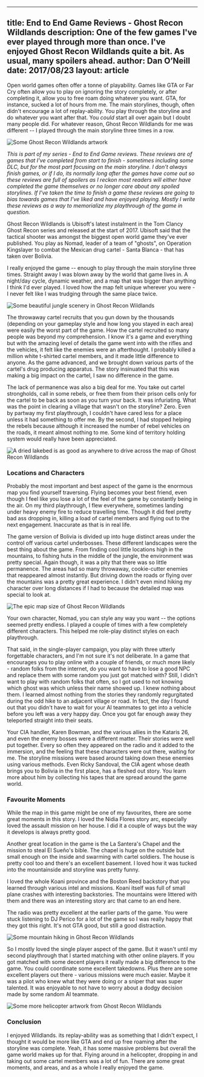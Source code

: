 
---
title: End to End Game Reviews - Ghost Recon Wildlands
description: One of the few games I've ever played through more than once. I've enjoyed Ghost Recon Wildlands quite a bit. As usual, many spoilers ahead.
author: Dan O’Neill
date: 2017/08/23
layout: article
---

Open world games often offer a tonne of playability. Games like GTA or Far Cry often allow you to play on ignoring the story completely, or after completing it, allow you to free roam doing whatever you want. GTA, for instance, sucked a lot of hours from me. The main storylines, though, often didn't encourage a lot of replay-ability. You play through the storyline and do whatever you want after that. You *could* start all over again but I doubt many people did. For whatever reason, Ghost Recon Wildlands for me was different -- I played through the main storyline three times in a row.

![Some Ghost Recon Wildlands artwork](/images/GRW_WALLPAPER_Panorama_800x600_1920x1080.jpg)

*This is part of my series - End to End Game reviews. These reviews are of games that I've completed from start to finish - sometimes including some DLC, but for the most part focusing on the main storyline. I don't always finish games, or if I do, its normally long after the games have come out so these reviews are full of spoilers as I reckon most readers will either have completed the game themselves or no longer care about any spoiled storylines. If I've taken the time to finish a game these reviews are going to bias towards games that I've liked and have enjoyed playing. Mostly I write these reviews as a way to memorialize my playthrough of the game in question.*

Ghost Recon Wildlands is Ubisoft's latest instalment in the Tom Clancy Ghost Recon series and released at the start of 2017. Ubisoft said that the tactical shooter was amongst the biggest open world game they've ever published. You play as Nomad, leader of a team of "ghosts", on Operation Kingslayer to combat the Mexican drug cartel - Santa Blanca - that has taken over Bolivia. 

I really enjoyed the game -- enough to play through the main storyline three times. Straight away I was blown away by the world that game lives in. A night/day cycle, dynamic weather, and a map that was bigger than anything I think I'd ever played. I loved how the map felt unique wherever you were - I never felt like I was trudging through the same place twice. 

![Some beautiful jungle scenery in Ghost Recon Wildlands](/images/grw_screenshot_12_256047.jpg)

The throwaway cartel recruits that you gun down by the thousands (depending on your gameplay style and how long you stayed in each area) were easily the worst part of the game. How the cartel recruited so many people was beyond my comprehension. I know it's a game and everything but with the amazing level of details the game went into with the rifles and the vehicles, it felt like the enemies were an afterthought. I probably killed a million white t-shirted cartel members, and it made little difference to anyone. As the game advanced, and we brought down various parts of the cartel's drug producing apparatus. The story insinuated that this was making a big impact on the cartel, I saw no difference in the game.

The lack of permanence was also a big deal for me. You take out cartel strongholds, call in some rebels, or free them from their prison cells only for the cartel to be back as soon as you turn your back. It was infuriating. What was the point in clearing a village that wasn't on the storyline? Zero. Even by partway my first playthrough, I couldn't have cared less for a place unless it had something to offer me. By the second, I had stopped helping the rebels because although it increased the number of rebel vehicles on the roads, it meant almost nothing to me. Some kind of territory holding system would really have been appreciated.

![A dried lakebed is as good as anywhere to drive across the map of Ghost Recon Wildlands](/images/grw_screenshot_17_256058.jpg)

### Locations and Characters
Probably the most important and best aspect of the game is the enormous map you find yourself traversing. Flying becomes your best friend, even though I feel like you lose a lot of the feel of the game by constantly being in the air. On my third playthrough, I flew everywhere, sometimes landing under heavy enemy fire to reduce travelling time.  Though it did feel pretty bad ass dropping in, killing a load of cartel members and flying out to the next engagement.  Inaccurate as that is in real life.

The game version of Bolivia is divided up into huge distinct areas under the control off various cartel underbosses. These different landscapes were the best thing about the game. From finding cool little locations high in the mountains, to fishing huts in the middle of the jungle, the environment was pretty special. Again though, it was a pity that there was so little permanence. The areas had so many throwaway, cookie-cutter enemies that reappeared almost instantly. But driving down the roads or flying over the mountains was a pretty great experience. I didn't even mind hiking my character over long distances if I had to because the detailed map was special to look at.

![The epic map size of Ghost Recon Wildlands](/images/grw_screenshot_19_256077.jpg)

Your own character, Nomad, you can style any way you want -- the options seemed pretty endless. I played a couple of times with a few completely different characters. This helped me role-play distinct styles on each playthrough.

That said, in the single-player campaign, you play with three utterly forgettable characters, and I'm not sure it's not deliberate. In a game that encourages you to play online with a couple of friends, or much more likely - random folks from the internet, do you want to have to lose a good NPC and replace them with some random you just got matched with? Still, I didn't want to play with random folks that often, so I got used to not knowing which ghost was which unless their name showed up. I knew nothing about them. I learned almost nothing from the stories they randomly regurgitated during the odd hike to an adjacent village or road. In fact, the day I found out that you didn't have to wait for your AI teammates to get into a vehicle before you left was a very happy day. Once you got far enough away they teleported straight into their seats. 

Your CIA handler, Karen Bowman, and the various allies in the Kataris 26, and even the enemy bosses were a different matter. Their stories were well put together. Every so often they appeared on the radio and it added to the immersion, and the feeling that these characters were out there, waiting for me. The storyline missions were based around taking down these enemies using various methods. Even Ricky Sandoval, the CIA agent whose death brings you to Bolivia in the first place, has a fleshed out story. You learn more about him by collecting his tapes that are spread around the game world.

### Favourite Moments
While the map in this game might be one of my favourites, there are some great moments in this story. I loved the Nidia Flores story arc, especially loved the assault mission on her house. I did it a couple of ways but the way it develops is always pretty good. 

Another great location in the game is the La Santera's Chapel and the mission to steal El Sueño's bible. The chapel is huge on the outside but small enough on the inside and swarming with cartel soldiers. The house is pretty cool too and there's an excellent basement. I loved how it was tucked into the mountainside and storyline was pretty funny. 

I loved the whole Koani province and the Boston Reed backstory that you learned through various intel and missions. Koani itself was full of small plane crashes with interesting backstories. The mountains were littered with them and there was an interesting story arc that came to an end here. 

The radio was pretty excellent at the earlier parts of the game. You were stuck listening to DJ Perico for a lot of the game so I was really happy that they got this right. It's not GTA good, but still a good distraction. 

![Some mountain hiking in Ghost Recon Wildlands](/images/grw_screenshot_5_250766.jpg)

So I mostly loved the single player aspect of the game. But it wasn't until my second playthrough that I started matching with other online players. If you got matched with some decent players it really made a big difference to the game. You could coordinate some excellent takedowns. Plus there are some excellent players out there - various missions were much easier. Maybe it was a pilot who knew what they were doing or a sniper that was super talented. It was enjoyable to not have to worry about a dodgy decision made by some random AI teammate. 

![Some more helicopter artwork from Ghost Recon Wildlands](/images/grw_screenshot_3_250762.jpg)

### Conclusion
I enjoyed Wildlands. its replay-ability was as something that I didn't expect, I thought it would be more like GTA and end up free roaming after the storyline was complete. Yeah, it has some massive problems but overall the game world makes up for that. Flying around in a helicopter, dropping in and taking out some cartel members was a lot of fun. There are some great moments, and areas, and as a whole I really enjoyed the game. 
<!--stackedit_data:
eyJoaXN0b3J5IjpbNzI2MDk1MDBdfQ==
-->